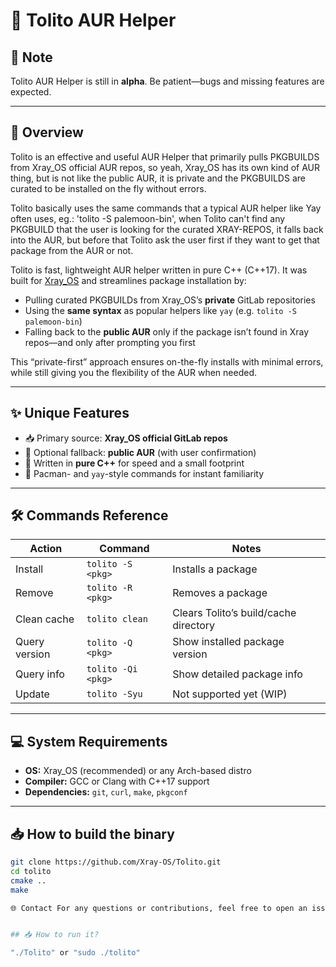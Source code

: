 # 🐾 Tolito AUR Helper

## 🚧 Note

Tolito AUR Helper is still in **alpha**. Be patient—bugs and missing features are expected.

---

## 🚀 Overview

Tolito is an effective and useful AUR Helper that primarily pulls PKGBUILDS from Xray_OS official AUR repos, so yeah, Xray_OS has its own kind of AUR thing, but is not like the public AUR, it is private and the PKGBUILDS are curated to be installed on the fly without errors. 

Tolito basically uses the same commands that a typical AUR helper like Yay often uses, eg.: 'tolito -S palemoon-bin', when Tolito can't find any PKGBUILD that the user is looking for the curated XRAY-REPOS, it falls back into the AUR, but before that Tolito ask the user first if they want to get that package from the AUR or not.

Tolito is fast, lightweight AUR helper written in pure C++ (C++17). It was built for [Xray_OS](https://example.com) and streamlines package installation by:

- Pulling curated PKGBUILDs from Xray_OS’s **private** GitLab repositories  
- Using the **same syntax** as popular helpers like `yay` (e.g. `tolito -S palemoon-bin`)  
- Falling back to the **public AUR** only if the package isn’t found in Xray repos—and only after prompting you first  

This “private-first” approach ensures on-the-fly installs with minimal errors, while still giving you the flexibility of the AUR when needed.

---

## ✨ Unique Features

- 📥 Primary source: **Xray_OS official GitLab repos**  
- 🔄 Optional fallback: **public AUR** (with user confirmation)  
- 🚀 Written in **pure C++** for speed and a small footprint  
- 🔧 Pacman- and `yay`-style commands for instant familiarity  

---

## 🛠️ Commands Reference

| Action        | Command                   | Notes                                    |
|---------------|---------------------------|------------------------------------------|
| Install       | `tolito -S <pkg>`         | Installs a package                       |
| Remove        | `tolito -R <pkg>`         | Removes a package                        |
| Clean cache   | `tolito clean`            | Clears Tolito’s build/cache directory    |
| Query version | `tolito -Q <pkg>`         | Show installed package version           |
| Query info    | `tolito -Qi <pkg>`        | Show detailed package info               |
| Update        | `tolito -Syu`              | Not supported yet (WIP)                  |

---

## 💻 System Requirements

- **OS:** Xray_OS (recommended) or any Arch-based distro  
- **Compiler:** GCC or Clang with C++17 support  
- **Dependencies:** `git`, `curl`, `make`, `pkgconf`

---

## 📥 How to build the binary

```bash
git clone https://github.com/Xray-OS/Tolito.git
cd tolito
cmake ..
make

🌐 Contact For any questions or contributions, feel free to open an issue or pull request on the GitHub repository.


## 📥 How to run it?

"./Tolito" or "sudo ./tolito"
